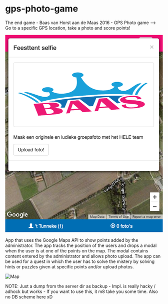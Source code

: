 # gps-photo-game
The end game - Baas van Horst aan de Maas 2016 - GPS Photo game --> Go to a specific GPS location, take a photo and score points!

![App](img/app.png)

App that uses the Google Maps API to show points added by the administrator. The app tracks the position of the users and drops a modal when the user is at one of the points on the map. The modal contains content entered by the administrator and allows photo upload. The app can be used for a quest in which the user has to solve the mistery by solving hints or puzzles given at specific points and/or upload photos.

![Map](img/map.png)

NOTE: Just a dump from the server dir as backup - Impl. is really hacky / adhock but works - If you want to use this, it m8 take you some time. Also no DB scheme here xD
